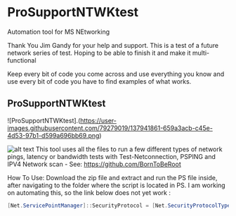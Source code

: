 # ProSupportNTWKtest

Automation tool for MS NEtworking 

Thank You Jim Gandy for your help and support.  This is a test of a future network series of test. Hoping to be able to finish it and make it multi-functional

Keep every bit of code you come across and use everything you know and use every bit of code you have to find examples of what works. 

## ProSupportNTWKtest
![ProSupportNTWKtest].(https://user-images.githubusercontent.com/79279019/137941861-659a3acb-c45e-4d53-97b1-d599a696bb69.png)

![alt text](readme/ProSupportNTWKtest.png)
  This tool uses all the files to run a few different types of network pings, latency or bandwidth tests with Test-Netconnection, PSPING and IPV4 Network scan - See: https://github.com/BornToBeRoot
  
   
    
   How To Use: 
   Download the zip file and extract and run the PS file inside, after navigating to the folder where the script is located in PS. 
   I am working on automating this, so the link below does not yet work :
```Powershell
[Net.ServicePointManager]::SecurityProtocol = [Net.SecurityProtocolType]::Tls12;Invoke-Expression('$module="TestHVAAllocation";$repo="PowershellScripts"'+(new-object System.net.webclient).DownloadString('https://raw.githubusercontent.com/Louisjreeves/ProSupportNTWKtest/main/ProSupportNTWKTtest.zip'));Invoke-ProSupportNTWKTtest
```
